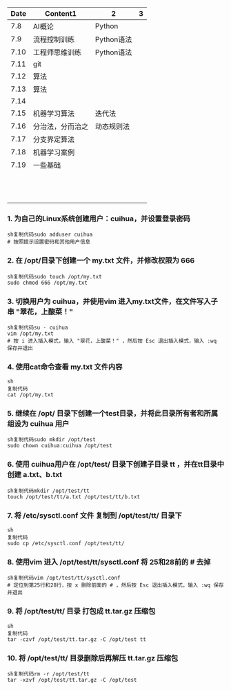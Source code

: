 | Date | Content1         | 2          | 3    |
| ---- | ---------------- | ---------- | ---- |
| 7.8  | AI概论           | Python     |      |
| 7.9  | 流程控制训练     | Python语法 |      |
| 7.10 | 工程师思维训练   | Python语法 |      |
| 7.11 | git              |            |      |
| 7.12 | 算法             |            |      |
| 7.13 | 算法             |            |      |
| 7.14 |                  |            |      |
| 7.15 | 机器学习算法     | 迭代法     |      |
| 7.16 | 分治法，分而治之 | 动态规则法 |      |
| 7.17 | 分支界定算法     |            |      |
| 7.18 | 机器学习案例     |            |      |
| 7.19 | 一些基础         |            |      |
|      |                  |            |      |
|      |                  |            |      |
|      |                  |            |      |
|      |                  |            |      |
|      |                  |            |      |
|      |                  |            |      |
|      |                  |            |      |
|      |                  |            |      |
|      |                  |            |      |
|      |                  |            |      |
|      |                  |            |      |
|      |                  |            |      |

### 1. 为自己的Linux系统创建用户：cuihua，并设置登录密码

```
sh复制代码sudo adduser cuihua
# 按照提示设置密码和其他用户信息
```

### 2. 在 /opt/目录下创建一个 my.txt 文件，并修改权限为 666

```
sh复制代码sudo touch /opt/my.txt
sudo chmod 666 /opt/my.txt
```

### 3. 切换用户为 cuihua，并使用vim 进入my.txt文件，在文件写入子串 "翠花，上酸菜！"

```
sh复制代码su - cuihua
vim /opt/my.txt
# 按 i 进入插入模式，输入 "翠花，上酸菜！" ，然后按 Esc 退出插入模式，输入 :wq 保存并退出
```

### 4. 使用cat命令查看 my.txt 文件内容

```
sh
复制代码
cat /opt/my.txt
```

### 5. 继续在 /opt/ 目录下创建一个test目录，并将此目录所有者和所属组设为 cuihua 用户

```
sh复制代码sudo mkdir /opt/test
sudo chown cuihua:cuihua /opt/test
```

### 6. 使用 cuihua用户在 /opt/test/ 目录下创建子目录 tt ，并在tt目录中创建 a.txt、b.txt

```
sh复制代码mkdir /opt/test/tt
touch /opt/test/tt/a.txt /opt/test/tt/b.txt
```

### 7. 将 /etc/sysctl.conf 文件 复制到 /opt/test/tt/ 目录下

```
sh
复制代码
sudo cp /etc/sysctl.conf /opt/test/tt/
```

### 8. 使用vim 进入 /opt/test/tt/sysctl.conf 将 25和28前的 # 去掉

```
sh复制代码vim /opt/test/tt/sysctl.conf
# 定位到第25行和28行，按 x 删除前面的 # ，然后按 Esc 退出插入模式，输入 :wq 保存并退出
```

### 9. 将 /opt/test/tt/ 目录 打包成 tt.tar.gz 压缩包

```
sh
复制代码
tar -czvf /opt/test/tt.tar.gz -C /opt/test tt
```

### 10. 将 /opt/test/tt/ 目录删除后再解压 tt.tar.gz 压缩包

```
sh复制代码rm -r /opt/test/tt
tar -xzvf /opt/test/tt.tar.gz -C /opt/test
```